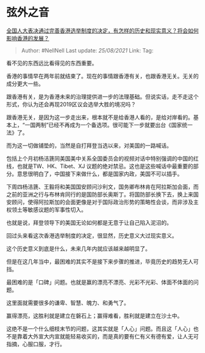# 弦外之音
[全国人大表决通过完善香港选举制度的决定，有怎样的历史和现实意义？将会如何影响香港的发展？](https://www.zhihu.com/question/447712125/answer/1775272050)

> Author: #NellNell 
> Last update: *25/08/2021* 
> Link:
> Tag:  

看不见的东西远比看得见的东西重要。

香港的事情早在两年前就结束了。现在的事情跟香港有关，也跟香港无关。无关的成分更大一些。

跟香港有关，是为香港未来的治理提供进一步的法理基础。但说实话，走不走这个形式，你认为还会再现2019区议会选举大胜的境况吗？

跟香港无关，是因为这一步走出来，根本就不是给香港人看的，是给对岸看的。基本上，“一国两制”已经不再成为一个备选项。很可能下一步就要出台《国家统一法》了。

而为这一切做铺垫的，当然是自打拜登当选以来，对美国的一路喊话。

包括上个月初杨洁篪同美国美中关系全国委员会的视频对话中特别强调的中国的红线，也就是TW、HK、Tibet、XJ 议题的绝对禁忌。这也是这些喊话中最重要的部分。意思很明白了，中国接下来做什么，都是国家内政，美国不可以插手。

下周四杨洁篪、王毅将和美国国安顾问沙利文，国务卿布林肯在阿拉斯加会面，而之前的亚洲之行与布林肯同行的是国防部长奥斯丁。将国防部长换下去，换上来国安顾问，使得阿拉斯加的会面更像是对于国际政治形势的策略性会谈，而非涉及主权领土等敏感议题的军事性切入。

也就是说，拜登领导下的美国无论如何都是无意于让自己陷入泥沼的。

回过头来看这次香港选举制度的决定，很显然，历史意义大过现实意义。

这个历史意义到底是什么，未来几年内就应该越来越明显了。

但是在这几年当中，最困难的其实不是接下来步骤的推进，毕竟历史的趋势无人可挡。

最困难的是「口碑」问题。也就是赢的漂亮不漂亮、光彩不光彩、体面不体面的问题。

这里面就需要很多的谦卑、智慧、魄力、和勇气了。

赢得漂亮，这胜利就是建立在磐石上；赢得难看，胜利就是建立在沙土中。

这绝不是一个什么细枝末节的问题，这其实就是「人心」问题。而且这「人心」也不是靠着大外宣大内宣就能轻易收买的，而是真的要有仁有义有德有爱，让人无可指摘，心服口服，才行。